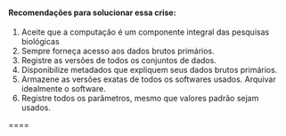 <!-- .slide: data-background="img/containers.jpg" -->

#### Recomendações para solucionar essa crise:

1. Aceite que a computação é um componente integral das pesquisas biológicas
2. Sempre forneça acesso aos dados brutos primários.
3. Registre as versões de todos os conjuntos de dados.
4. Disponibilize metadados que expliquem seus dados brutos primários.
5. Armazene as versões exatas de todos os softwares usados. Arquivar idealmente o software.
6. Registre todos os parâmetros, mesmo que valores padrão sejam usados.

====

